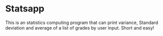 # Statsapp

This is an statistics computing program that can print variance, Standard deviation and average of a list of grades by user input. Short and easy!
